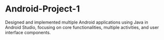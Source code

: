 # Android-Project-1
Designed and implemented multiple Android applications using Java in Android Studio, focusing on core functionalities, multiple activities, and user interface components.
